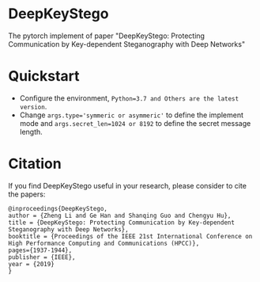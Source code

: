 # DeepKeyStego
The pytorch implement of paper "DeepKeyStego: Protecting Communication by Key-dependent Steganography with Deep Networks"

# Quickstart
* Configure the environment, `Python=3.7 and Others are the latest version`.
* Change `args.type='symmeric or asymmeric'` to define the implement mode and `args.secret_len=1024 or 8192` to define the secret message length.

# Citation
If you find DeepKeyStego useful in your research, please consider to cite the papers:
```
@inproceedings{DeepKeyStego,
author = {Zheng Li and Ge Han and Shanqing Guo and Chengyu Hu},
title = {DeepKeyStego: Protecting Communication by Key-dependent Steganography with Deep Networks},
booktitle = {Proceedings of the IEEE 21st International Conference on High Performance Computing and Communications (HPCC)},
pages={1937-1944},
publisher = {IEEE},
year = {2019}
}
```
